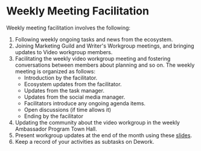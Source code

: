 # Weekly Meeting Facilitation

Weekly meeting facilitation involves the following:

1. Following weekly ongoing tasks and news from the ecosystem.
2. Joining Marketing Guild and Writer's Workgroup meetings, and bringing updates to Video workgroup members.
3. Facilitating the weekly video workgroup meeting and fostering conversations between members about planning and so on. The weekly meeting is organized as follows:
   * Introduction by the facilitator.
   * Ecosystem updates from the facilitator.
   * Updates from the task manager.
   * Updates from the social media manager.
   * Facilitators introduce any ongoing agenda items.
   * Open discussions (if time allows it)
   * Ending by the facilitator
4. Updating the community about the video workgroup in the weekly Ambassador Program Town Hall.
5. Present workgroup updates at the end of the month using these [slides](https://drive.google.com/drive/folders/12uH1YFliyhsMSX237sBLXEo33gtYv2Xj).
6. Keep a record of your activities as subtasks on Dework.
